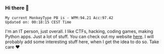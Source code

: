 ### Hi there 👋
<!-- PB START -->
```
My current MonkeyType PB is - WPM:94.21 Acc:97.42
Updated on: 00:18:15 CEST Time
```
<!-- PB END -->
I'm an IT person, just overall. I like CTFs, hacking, coding games, making Python apps. Just a lot of stuff.
You can check out my website [here](https://skill3472.github.io/).
I will probably add some interesting stuff here, when I get the idea to do so. Take care ❤️
